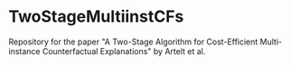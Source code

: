 # TwoStageMultiinstCFs
Repository for the paper "A Two-Stage Algorithm for Cost-Efficient Multi-instance Counterfactual Explanations" by Artelt et al.
